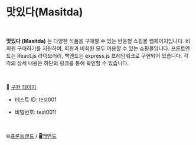 # 맛있다(Masitda)

<br>

**맛있다 (Masitda)** 는 다양한 식품을 구매할 수 있는 반응형 쇼핑몰 웹페이지입니다. 비회원 구매하기를 지원하여, 회원과 비회원 모두 이용할 수 있는 쇼핑몰입니다.
프론트엔드는 React.js 라이브러리, 백엔드는 express.js 프레임워크로 구현되어 있습니다.
각각의 상세 내용은 하단의 링크를 통해 확인할 수 있습니다.


<br>


🔗 [구현 페이지](https://masitda.netlify.app/)

* 테스트 ID: test001

* 비밀번호: test001!

<br>


🌐[프론트엔드](https://github.com/ho-ji/masitda-client) / 🖥️[백엔드](https://github.com/ho-ji/masitda-server)


